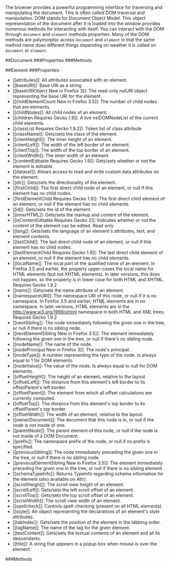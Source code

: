 The browser provides a powerful programming interface for traversing and manipulating the document. This is often called DOM traversal and manipulation. DOM stands for Document Object Model. This object representation of the document after it is loaded into the window provides numerous methods for interacting with itself. You can interact with the DOM through `document` and `element` methods properties. Many of the DOM methods are polymorphic across `document` and `element` in that the same method name does different things depending on weather it is called on `document` or `element`.


##Document
###Properties
###Methods

##Element
###Properties
* [[attributes]]:  All attributes associated with an element.
* [[baseURI]]:  Base URI as a string
* [[baseURIObject New in Firefox 3]]:  The read-only nsIURI object representing the base URI for the element.
* [[childElementCount New in Firefox 3.5]]:  The number of child nodes that are elements.
* [[childNodes]]:  All child nodes of an element.
* [[children Requires Gecko 1.9]]:  A live nsIDOMNodeList of the current child elements.
* [[classList Requires Gecko 1.9.2]]:  Token list of class attribute
* [[className]]:  Gets/sets the class of the element.
* [[clientHeight]]:  The inner height of an element.
* [[clientLeft]]:  The width of the left border of an element.
* [[clientTop]]:  The width of the top border of an element.
* [[clientWidth]]:  The inner width of an element.
* [[contentEditable Requires Gecko 1.9]]:  Gets/sets whether or not the element is editable.
* [[dataset]]:  Allows access to read and write custom data attributes on the element.
* [[dir]]:  Gets/sets the directionality of the element.
* [[firstChild]]:  The first direct child node of an element, or null if this element has no child nodes.
* [[firstElementChild Requires Gecko 1.9]]:  The first direct child element of an element, or null if the element has no child elements.
* [[id]]:  Gets/sets the id of the element.
* [[innerHTML]]:  Gets/sets the markup and content of the element.
* [[isContentEditable Requires Gecko 2]]:  Indicates whether or not the content of the element can be edited. Read only.
* [[lang]]:  Gets/sets the language of an element's attributes, text, and element contents.
* [[lastChild]]:  The last direct child node of an element, or null if this element has no child nodes.
* [[lastElementChild Requires Gecko 1.9]]:  The last direct child element of an element, or null if the element has no child elements.
* [[localName]]:  The local part of the qualified name of an element. In Firefox 3.5 and earlier, the property upper-cases the local name for HTML elements (but not XHTML elements). In later versions, this does not happen, so the property is in lower case for both HTML and XHTML. Requires Gecko 1.9.2
* [[name]]:  Gets/sets the name attribute of an element.
* [[namespaceURI]]:  The namespace URI of this node, or null if it is no namespace. In Firefox 3.5 and earlier, HTML elements are in no namespace. In later versions, HTML elements are in the http://www.w3.org/1999/xhtml namespace in both HTML and XML trees. Requires Gecko 1.9.2
* [[nextSibling]]:  The node immediately following the given one in the tree, or null if there is no sibling node.
* [[nextElementSibling New in Firefox 3.5]]:  The element immediately following the given one in the tree, or null if there's no sibling node.
* [[nodeName]]:  The name of the node.
* [[nodePrincipal New in Firefox 3]]:  The node's principal.
* [[nodeType]]:  A number representing the type of the node. Is always equal to 1 for DOM elements.
* [[nodeValue]]:  The value of the node. Is always equal to null for DOM elements.
* [[offsetHeight]]:  The height of an element, relative to the layout.
* [[offsetLeft]]:  The distance from this element's left border to its offsetParent's left border.
* [[offsetParent]]:  The element from which all offset calculations are currently computed.
* [[offsetTop]]:  The distance from this element's top border to its offsetParent's top border.
* [[offsetWidth]]:  The width of an element, relative to the layout.
* [[ownerDocument]]:  The document that this node is in, or null if the node is not inside of one.
* [[parentNode]]:  The parent element of this node, or null if the node is not inside of a DOM Document.
* [[prefix]]:  The namespace prefix of the node, or null if no prefix is specified.
* [[previousSibling]]:  The node immediately preceding the given one in the tree, or null if there is no sibling node.
* [[previousElementSibling New in Firefox 3.5]]:  The element immediately preceding the given one in the tree, or null if there is no sibling element.
* [[schemaTypeInfo]]:  Returns TypeInfo regarding schema information for the element (also available on Attr).
* [[scrollHeight]]:  The scroll view height of an element.
* [[scrollLeft]]:  Gets/sets the left scroll offset of an element.
* [[scrollTop]]:  Gets/sets the top scroll offset of an element.
* [[scrollWidth]]:  The scroll view width of an element.
* [[spellcheck]]:  Controls spell-checking (present on all HTML elements)
* [[style]]:  An object representing the declarations of an element's style attributes.
* [[tabIndex]]:  Gets/sets the position of the element in the tabbing order.
* [[tagName]]:  The name of the tag for the given element.
* [[textContent]]:  Gets/sets the textual contents of an element and all its descendants.
* [[title]]:  A string that appears in a popup box when mouse is over the element.


###Methods

